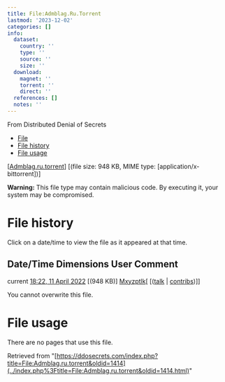 ```yaml
---
title: File:Admblag.Ru.Torrent
lastmod: '2023-12-02'
categories: []
info:
  dataset:
    country: ''
    type: ''
    source: ''
    size: ''
  download:
    magnet: ''
    torrent: ''
    direct: ''
  references: []
  notes: ''
---
```




From Distributed Denial of Secrets

- [File](./File:Admblag.ru.torrent.html#file)
- [File history](./File:Admblag.ru.torrent.html#filehistory)
- [File usage](./File:Admblag.ru.torrent.html#filelinks)

[[Admblag.ru.torrent](../images/2/21/Admblag.ru.torrent "Admblag.ru.torrent")]
‎[(file size: 948 KB, MIME type:
[application/x-bittorrent])]

**Warning:** This file type may contain malicious code. By executing it,
your system may be compromised.

# File history

Click on a date/time to view the file as it appeared at that time.

Date/Time Dimensions User Comment
---
current [18:22, 11 April 2022](../images/2/21/Admblag.ru.torrent) [(948 KB)] [Mxyzptlk](../index.php%3Ftitle=User:Mxyzptlk&action=edit&redlink=1.html "User:Mxyzptlk (page does not exist)")[ [([talk](../index.php%3Ftitle=User_talk:Mxyzptlk&action=edit&redlink=1.html "User talk:Mxyzptlk (page does not exist)") | [contribs](./Special:Contributions/Mxyzptlk.html "Special:Contributions/Mxyzptlk"))]]

You cannot overwrite this file.

# File usage

There are no pages that use this file.

Retrieved from
"[https://ddosecrets.com/index.php?title=File:Admblag.ru.torrent&oldid=1414](../index.php%3Ftitle=File:Admblag.ru.torrent&oldid=1414.html)"

